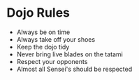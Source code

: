 Dojo Rules
==========
* Always be on time
* Always take off your shoes
* Keep the dojo tidy
* Never bring live blades on the tatami
* Respect your opponents
* Almost all Sensei's should be respected
